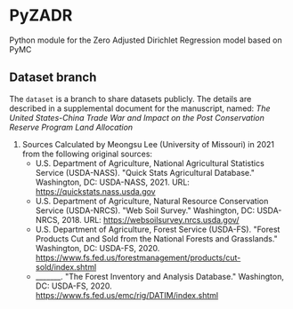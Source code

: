# PyZADR
Python module for the Zero Adjusted Dirichlet Regression model based on PyMC

## Dataset branch
The `dataset` is a branch to share datasets publicly. The details are described in a supplemental document for the manuscript, named: *The United States-China Trade War and Impact on the Post Conservation Reserve Program Land Allocation*

1. Sources
   Calculated by Meongsu Lee (University of Missouri) in 2021 from the following original sources:
   - U.S. Department of Agriculture, National Agricultural Statistics Service (USDA-NASS). "Quick Stats Agricultural Database." Washington, DC: USDA-NASS, 2021. URL: https://quickstats.nass.usda.gov
   - U.S. Department of Agriculture, Natural Resource Conservation Service (USDA-NRCS). "Web Soil Survey." Washington, DC: USDA-NRCS, 2018. URL: https://websoilsurvey.nrcs.usda.gov/
   - U.S. Department of Agriculture, Forest Service (USDA-FS). "Forest Products Cut and Sold from the National Forests and Grasslands." Washington, DC: USDA-FS, 2020. https://www.fs.fed.us/forestmanagement/products/cut-sold/index.shtml
   - _______. "The Forest Inventory and Analysis Database." Washington, DC: USDA-FS, 2020. https://www.fs.fed.us/emc/rig/DATIM/index.shtml
       
